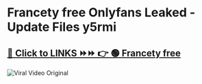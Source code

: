 
 # Francety free Onlyfans Leaked - Update Files y5rmi

## <h2><a href="https://clipsfans.com/Francety_free&ref=git">🔗 Click to LINKS ⏩⏩ 👉 🟢 Francety free </a></h2>

<a href="https://clipsfans.com/Francety_free&ref=git" rel="nofollow" data-target="animated-image.originalLink"><img src="https://i.ibb.co.com/xMMVF88/686577567.gif" alt="Viral Video Original" style="max-width: 100%; display: inline-block;" data-target="animated-image.originalImage"></a>

